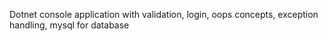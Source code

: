 Dotnet console application with validation, login, oops concepts, exception handling, mysql for database
